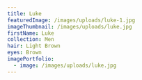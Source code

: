 ```yaml
---
title: Luke
featuredImage: /images/uploads/luke-1.jpg
imageThumbnail: /images/uploads/luke.jpg
firstName: Luke
collection: Men
hair: Light Brown
eyes: Brown
imagePortfolio:
  - image: /images/uploads/luke.jpg
---
```


